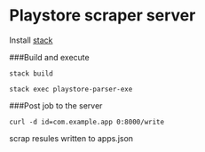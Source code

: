 # Playstore scraper server

Install [stack](https://docs.haskellstack.org/en/stable/README/)

###Build and execute
```
stack build

stack exec playstore-parser-exe
```

###Post job to the server
```
curl -d id=com.example.app 0:8000/write
```

scrap resules written to apps.json
